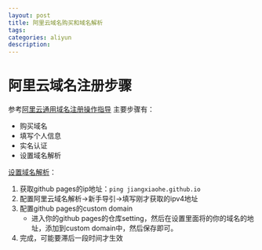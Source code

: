 ```yaml
---
layout: post
title: 阿里云域名购买和域名解析
tags:
categories: aliyun
description:
---
```

# 阿里云域名注册步骤
参考[阿里云通用域名注册操作指导](https://help.aliyun.com/document_detail/54068.html)
主要步骤有：
* 购买域名
* 填写个人信息
* 实名认证
* 设置域名解析

[设置域名解析](https://www.jianshu.com/p/6e1bd87f9e9a)：
1. 获取github pages的ip地址：`ping jiangxiaohe.github.io`
2. 配置阿里云域名解析->新手导引->填写刚才获取的ipv4地址
3. 配置github pages的custom domain
	* 进入你的github pages的仓库setting，然后在设置里面将的你的域名的地址，添加到custom domain中，然后保存即可。
4. 完成，可能要滞后一段时间才生效
